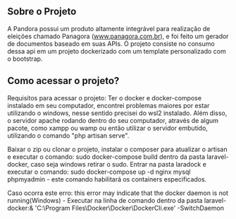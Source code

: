 ## Sobre o Projeto

A Pandora possui um produto altamente integrável para realização de eleições chamado Panagora (www.panagora.com.br), e foi feito um gerador de documentos baseado
em suas APIs. O projeto consiste no consumo dessa api em um projeto dockerizado com um template personalizado com o bootstrap.

## Como acessar o projeto?
Requisitos para acessar o projeto: Ter o docker e docker-compose instalado em seu computador, encontrei problemas maiores por estar utilizando o windows, nesse sentido precisei do wsl2 instalado. Além disso, o servidor apache rodando dentro do seu computador, através de algum pacote, como xampp ou wamp ou então utilizar o servidor embutido, utilizando o comando "php artisan serve".

Baixar o zip ou clonar o projeto, instalar o composer para atualizar o artisan e executar o comando: sudo docker-compose build dentro da pasta laravel-docker, caso seja windows retirar o sudo.
Entrar na pasta laradock e executar o comando: sudo docker-compose up -d nginx mysql phpmyadmin - este comando habilitará os containers especificados.

Caso ocorra este erro:  this error may indicate that the docker daemon is not running(Windows) - Executar na linha de comando dentro da pasta laravel-docker:& 'C:\Program Files\Docker\Docker\DockerCli.exe' -SwitchDaemon
